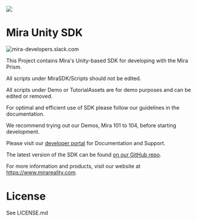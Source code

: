 ![](https://www.mirareality.com/static/Mira-Logo_Gray_512.png)
# Mira Unity SDK
![mira-developers.slack.com](https://devslack.mirareality.com/badge.svg)

This Project contains Mira's Unity-based SDK for developing with the Mira Prism.

All scripts under MiraSDK/Scripts should not be edited.

All scripts under Demo or TutorialAssets are for demo purposes and can be edited or removed.

For optimal and efficient use of SDK please follow our guidelines in the documentation.

We recommend trying out our Demos, Mira 101 to 104, before starting development.

Please visit our [developer portal](https://developer.mirareality.com/docs/getting-started/) for Documentation and Support.

The latest version of the SDK can be found [on our GitHub repo](https://github.com/miralabs/mira-unity-sdk).

For more information and products, visit our website at https://www.mirareality.com.

# License
See LICENSE.md
